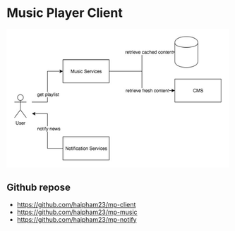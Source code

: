 # Music Player Client

![user diagram](./music_app_user_diagram.jpg)

## Github repose

- https://github.com/haipham23/mp-client
- https://github.com/haipham23/mp-music
- https://github.com/haipham23/mp-notify

